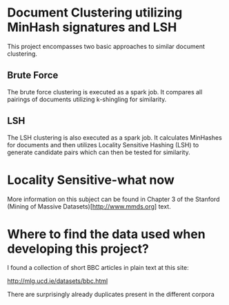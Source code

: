 # Document Clustering utilizing MinHash signatures and LSH
This project encompasses two basic approaches to similar document clustering.

## Brute Force
The brute force clustering is executed as a spark job. It compares all pairings of documents utilizing k-shingling
for similarity.

## LSH
The LSH clustering is also executed as a spark job. It calculates MinHashes for documents and then utilizes
Locality Sensitive Hashing (LSH) to generate candidate pairs which can then be tested for similarity.

# Locality Sensitive-what now
More information on this subject can be found in Chapter 3 of the Stanford (Mining of Massive Datasets)[http://www.mmds.org] text.

# Where to find the data used when developing this project?
I found a collection of short BBC articles in plain text at this site:

http://mlg.ucd.ie/datasets/bbc.html

There are surprisingly already duplicates present in the different corpora


